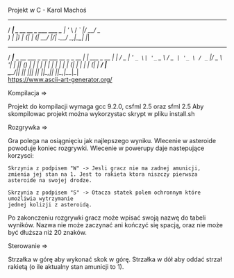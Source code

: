 Projekt w C - Karol Machoś
 ____
/ ___| _ __   __ _  ___ ___
\___ \| '_ \ / _` |/ __/ _ \
 ___) | |_) | (_| | (_|  __/
|____/| .__/ \__,_|\___\___|
      |_|
  ____                                          _           
 / ___|___  _ __ ___  _ __ ___   __ _ _ __   __| | ___ _ __ 
| |   / _ \| '_ ` _ \| '_ ` _ \ / _` | '_ \ / _` |/ _ \ '__|
| |__| (_) | | | | | | | | | | | (_| | | | | (_| |  __/ |   
 \____\___/|_| |_| |_|_| |_| |_|\__,_|_| |_|\__,_|\___|_|   
https://www.ascii-art-generator.org/


Kompilacja =>

Projekt do kompilacji wymaga gcc 9.2.0, csfml 2.5 oraz sfml 2.5
Aby skompilowac projekt można wykorzystac skrypt w pliku install.sh

Rozgrywka =>

Gra polega na osiągnięciu jak najlepszego wyniku.
Wlecenie w asteroide powoduje koniec rozgrywki.
Wlecenie w powerupy daje nastepujące korzysci:
    
    Skrzynia z podpisem "W" -> Jesli gracz nie ma zadnej amunicji,
    zmienia jej stan na 1. Jest to rakieta ktora niszczy pierwsza asteroide na swojej drodze.

    Skrzynia z podpisem "S" -> Otacza statek polem ochronnym które umożliwia wytrzymanie
    jednej kolizji z asteroidą.

Po zakonczeniu rozgrywki gracz może wpisać swoją nazwę do tabeli wyników.
Nazwa nie może zaczynać ani kończyć się spacją, oraz nie może być dłuższa niż 20 znaków.

Sterowanie =>

Strzałka w górę aby wykonać skok w górę.
Strzałka w dół aby oddać strzał rakietą (o ile aktualny stan amunicji to 1).


